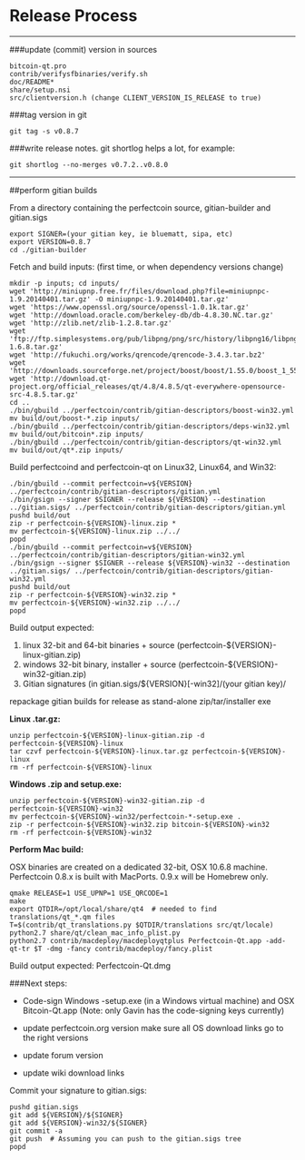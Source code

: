 Release Process
====================

* * *

###update (commit) version in sources


	bitcoin-qt.pro
	contrib/verifysfbinaries/verify.sh
	doc/README*
	share/setup.nsi
	src/clientversion.h (change CLIENT_VERSION_IS_RELEASE to true)

###tag version in git

	git tag -s v0.8.7

###write release notes. git shortlog helps a lot, for example:

	git shortlog --no-merges v0.7.2..v0.8.0

* * *

##perform gitian builds

 From a directory containing the perfectcoin source, gitian-builder and gitian.sigs
  
	export SIGNER=(your gitian key, ie bluematt, sipa, etc)
	export VERSION=0.8.7
	cd ./gitian-builder

 Fetch and build inputs: (first time, or when dependency versions change)

	mkdir -p inputs; cd inputs/
	wget 'http://miniupnp.free.fr/files/download.php?file=miniupnpc-1.9.20140401.tar.gz' -O miniupnpc-1.9.20140401.tar.gz'
	wget 'https://www.openssl.org/source/openssl-1.0.1k.tar.gz'
	wget 'http://download.oracle.com/berkeley-db/db-4.8.30.NC.tar.gz'
	wget 'http://zlib.net/zlib-1.2.8.tar.gz'
	wget 'ftp://ftp.simplesystems.org/pub/libpng/png/src/history/libpng16/libpng-1.6.8.tar.gz'
	wget 'http://fukuchi.org/works/qrencode/qrencode-3.4.3.tar.bz2'
	wget 'http://downloads.sourceforge.net/project/boost/boost/1.55.0/boost_1_55_0.tar.bz2'
	wget 'http://download.qt-project.org/official_releases/qt/4.8/4.8.5/qt-everywhere-opensource-src-4.8.5.tar.gz'
	cd ..
	./bin/gbuild ../perfectcoin/contrib/gitian-descriptors/boost-win32.yml
	mv build/out/boost-*.zip inputs/
	./bin/gbuild ../perfectcoin/contrib/gitian-descriptors/deps-win32.yml
	mv build/out/bitcoin*.zip inputs/
	./bin/gbuild ../perfectcoin/contrib/gitian-descriptors/qt-win32.yml
	mv build/out/qt*.zip inputs/

 Build perfectcoind and perfectcoin-qt on Linux32, Linux64, and Win32:
  
	./bin/gbuild --commit perfectcoin=v${VERSION} ../perfectcoin/contrib/gitian-descriptors/gitian.yml
	./bin/gsign --signer $SIGNER --release ${VERSION} --destination ../gitian.sigs/ ../perfectcoin/contrib/gitian-descriptors/gitian.yml
	pushd build/out
	zip -r perfectcoin-${VERSION}-linux.zip *
	mv perfectcoin-${VERSION}-linux.zip ../../
	popd
	./bin/gbuild --commit perfectcoin=v${VERSION} ../perfectcoin/contrib/gitian-descriptors/gitian-win32.yml
	./bin/gsign --signer $SIGNER --release ${VERSION}-win32 --destination ../gitian.sigs/ ../perfectcoin/contrib/gitian-descriptors/gitian-win32.yml
	pushd build/out
	zip -r perfectcoin-${VERSION}-win32.zip *
	mv perfectcoin-${VERSION}-win32.zip ../../
	popd

  Build output expected:

  1. linux 32-bit and 64-bit binaries + source (perfectcoin-${VERSION}-linux-gitian.zip)
  2. windows 32-bit binary, installer + source (perfectcoin-${VERSION}-win32-gitian.zip)
  3. Gitian signatures (in gitian.sigs/${VERSION}[-win32]/(your gitian key)/

repackage gitian builds for release as stand-alone zip/tar/installer exe

**Linux .tar.gz:**

	unzip perfectcoin-${VERSION}-linux-gitian.zip -d perfectcoin-${VERSION}-linux
	tar czvf perfectcoin-${VERSION}-linux.tar.gz perfectcoin-${VERSION}-linux
	rm -rf perfectcoin-${VERSION}-linux

**Windows .zip and setup.exe:**

	unzip perfectcoin-${VERSION}-win32-gitian.zip -d perfectcoin-${VERSION}-win32
	mv perfectcoin-${VERSION}-win32/perfectcoin-*-setup.exe .
	zip -r perfectcoin-${VERSION}-win32.zip bitcoin-${VERSION}-win32
	rm -rf perfectcoin-${VERSION}-win32

**Perform Mac build:**

  OSX binaries are created on a dedicated 32-bit, OSX 10.6.8 machine.
  Perfectcoin 0.8.x is built with MacPorts.  0.9.x will be Homebrew only.

	qmake RELEASE=1 USE_UPNP=1 USE_QRCODE=1
	make
	export QTDIR=/opt/local/share/qt4  # needed to find translations/qt_*.qm files
	T=$(contrib/qt_translations.py $QTDIR/translations src/qt/locale)
	python2.7 share/qt/clean_mac_info_plist.py
	python2.7 contrib/macdeploy/macdeployqtplus Perfectcoin-Qt.app -add-qt-tr $T -dmg -fancy contrib/macdeploy/fancy.plist

 Build output expected: Perfectcoin-Qt.dmg

###Next steps:

* Code-sign Windows -setup.exe (in a Windows virtual machine) and
  OSX Bitcoin-Qt.app (Note: only Gavin has the code-signing keys currently)

* update perfectcoin.org version
  make sure all OS download links go to the right versions

* update forum version

* update wiki download links

Commit your signature to gitian.sigs:

	pushd gitian.sigs
	git add ${VERSION}/${SIGNER}
	git add ${VERSION}-win32/${SIGNER}
	git commit -a
	git push  # Assuming you can push to the gitian.sigs tree
	popd

